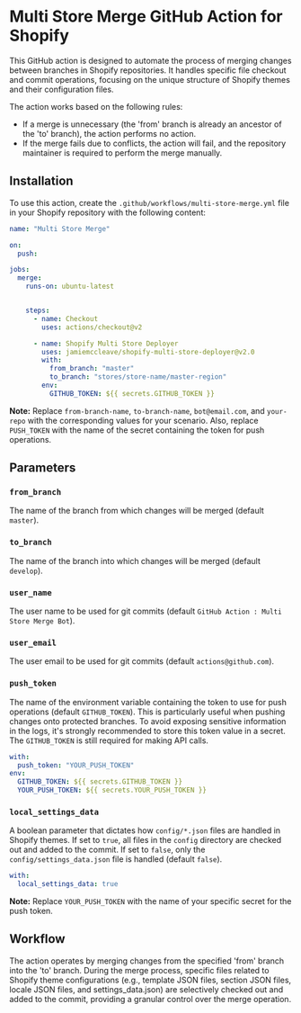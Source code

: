 # Multi Store Merge GitHub Action for Shopify

This GitHub action is designed to automate the process of merging changes between branches in Shopify repositories. It handles specific file checkout and commit operations, focusing on the unique structure of Shopify themes and their configuration files.

The action works based on the following rules:
- If a merge is unnecessary (the 'from' branch is already an ancestor of the 'to' branch), the action performs no action.
- If the merge fails due to conflicts, the action will fail, and the repository maintainer is required to perform the merge manually.

## Installation

To use this action, create the `.github/workflows/multi-store-merge.yml` file in your Shopify repository with the following content:

```yml
name: "Multi Store Merge"

on:
  push:

jobs:
  merge:
    runs-on: ubuntu-latest


    steps:
      - name: Checkout
        uses: actions/checkout@v2

      - name: Shopify Multi Store Deployer
        uses: jamiemccleave/shopify-multi-store-deployer@v2.0
        with:
          from_branch: "master"
          to_branch: "stores/store-name/master-region"
        env:
          GITHUB_TOKEN: ${{ secrets.GITHUB_TOKEN }}
```

**Note:** Replace `from-branch-name`, `to-branch-name`, `bot@email.com`, and `your-repo` with the corresponding values for your scenario. Also, replace `PUSH_TOKEN` with the name of the secret containing the token for push operations.

## Parameters

### `from_branch`

The name of the branch from which changes will be merged (default `master`).

### `to_branch`

The name of the branch into which changes will be merged (default `develop`).

### `user_name`

The user name to be used for git commits (default `GitHub Action : Multi Store Merge Bot`).

### `user_email`

The user email to be used for git commits (default `actions@github.com`).

### `push_token`

The name of the environment variable containing the token to use for push operations (default `GITHUB_TOKEN`). This is particularly useful when pushing changes onto protected branches. To avoid exposing sensitive information in the logs, it's strongly recommended to store this token value in a secret. The `GITHUB_TOKEN` is still required for making API calls.

```yml
with:
  push_token: "YOUR_PUSH_TOKEN"
env:
  GITHUB_TOKEN: ${{ secrets.GITHUB_TOKEN }}
  YOUR_PUSH_TOKEN: ${{ secrets.YOUR_PUSH_TOKEN }}
```

### `local_settings_data`

A boolean parameter that dictates how `config/*.json` files are handled in Shopify themes. If set to `true`, all files in the `config` directory are checked out and added to the commit. If set to `false`, only the `config/settings_data.json` file is handled (default `false`). 

```yml
with:
  local_settings_data: true
```

**Note:** Replace `YOUR_PUSH_TOKEN` with the name of your specific secret for the push token.

## Workflow

The action operates by merging changes from the specified 'from' branch into the 'to' branch. During the merge process, specific files related to Shopify theme configurations (e.g., template JSON files, section JSON files, locale JSON files, and settings_data.json) are selectively checked out and added to the commit, providing a granular control over the merge operation.
```
